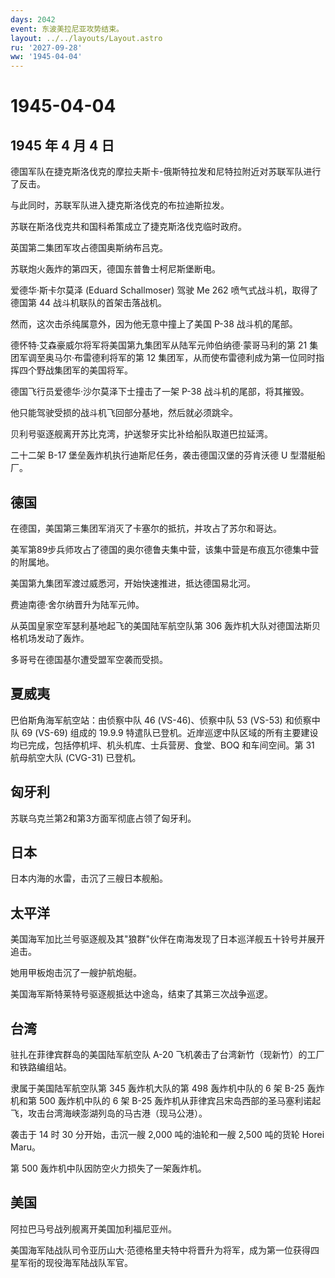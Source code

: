 ```yaml
---
days: 2042
event: 东波美拉尼亚攻势结束。
layout: ../../layouts/Layout.astro
ru: '2027-09-28'
ww: '1945-04-04'
---
```


# 1945-04-04

## 1945 年 4 月 4 日

德国军队在捷克斯洛伐克的摩拉夫斯卡-俄斯特拉发和尼特拉附近对苏联军队进行了反击。

与此同时，苏联军队进入捷克斯洛伐克的布拉迪斯拉发。

苏联在斯洛伐克共和国科希策成立了捷克斯洛伐克临时政府。

英国第二集团军攻占德国奥斯纳布吕克。

苏联炮火轰炸的第四天，德国东普鲁士柯尼斯堡断电。

爱德华·斯卡尔莫泽 (Eduard Schallmoser) 驾驶 Me 262
喷气式战斗机，取得了德国第 44 战斗机联队的首架击落战机。

然而，这次击杀纯属意外，因为他无意中撞上了美国 P-38 战斗机的尾部。

德怀特·艾森豪威尔将军将美国第九集团军从陆军元帅伯纳德·蒙哥马利的第 21
集团军调至奥马尔·布雷德利将军的第 12
集团军，从而使布雷德利成为第一位同时指挥四个野战集团军的美国将军。

德国飞行员爱德华·沙尔莫泽下士撞击了一架 P-38 战斗机的尾部，将其摧毁。

他只能驾驶受损的战斗机飞回部分基地，然后就必须跳伞。

贝利号驱逐舰离开苏比克湾，护送黎牙实比补给船队取道巴拉延湾。

二十二架 B-17 堡垒轰炸机执行迪斯尼任务，袭击德国汉堡的芬肯沃德 U
型潜艇船厂。

## 德国

在德国，美国第三集团军消灭了卡塞尔的抵抗，并攻占了苏尔和哥达。

美军第89步兵师攻占了德国的奥尔德鲁夫集中营，该集中营是布痕瓦尔德集中营的附属地。

美国第九集团军渡过威悉河，开始快速推进，抵达德国易北河。

费迪南德·舍尔纳晋升为陆军元帅。

从英国皇家空军瑟利基地起飞的美国陆军航空队第 306
轰炸机大队对德国法斯贝格机场发动了轰炸。

多哥号在德国基尔遭受盟军空袭而受损。

## 夏威夷

巴伯斯角海军航空站：由侦察中队 46 (VS-46)、侦察中队 53 (VS-53)
和侦察中队 69 (VS-69) 组成的 19.9.9
特遣队已登机。近岸巡逻中队区域的所有主要建设均已完成，包括停机坪、机头机库、士兵营房、食堂、BOQ
和车间空间。第 31 航母航空大队 (CVG-31) 已登机。

## 匈牙利

苏联乌克兰第2和第3方面军彻底占领了匈牙利。

## 日本

日本内海的水雷，击沉了三艘日本舰船。

## 太平洋

美国海军加比兰号驱逐舰及其"狼群"伙伴在南海发现了日本巡洋舰五十铃号并展开追击。

她用甲板炮击沉了一艘护航炮艇。

美国海军斯特莱特号驱逐舰抵达中途岛，结束了其第三次战争巡逻。

## 台湾

驻扎在菲律宾群岛的美国陆军航空队 A-20
飞机袭击了台湾新竹（现新竹）的工厂和铁路编组站。

隶属于美国陆军航空队第 345 轰炸机大队的第 498 轰炸机中队的 6 架 B-25
轰炸机和第 500 轰炸机中队的 6 架 B-25
轰炸机从菲律宾吕宋岛西部的圣马塞利诺起飞，攻击台湾海峡澎湖列岛的马古港（现马公港）。

袭击于 14 时 30 分开始，击沉一艘 2,000 吨的油轮和一艘 2,500 吨的货轮
Horei Maru。

第 500 轰炸机中队因防空火力损失了一架轰炸机。

## 美国

阿拉巴马号战列舰离开美国加利福尼亚州。

美国海军陆战队司令亚历山大·范德格里夫特中将晋升为将军，成为第一位获得四星军衔的现役海军陆战队军官。